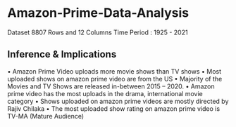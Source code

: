 # Amazon-Prime-Data-Analysis

Dataset
8807 Rows and 12 Columns 
Time Period : 1925 - 2021


## Inference & Implications
•	Amazon Prime Video uploads more movie shows than TV shows
•	Most uploaded shows on amazon prime video are from the US
•	Majority of the Movies and TV Shows are released in-between 2015 – 2020.
•	Amazon prime video has the most uploads in the drama, international movie category
•	Shows uploaded on amazon prime videos are mostly directed by Rajiv Chilaka
•	The most uploaded show rating on amazon prime video is TV-MA (Mature Audience)
